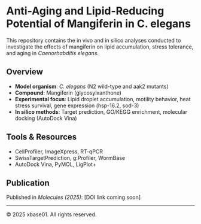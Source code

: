 # Anti-Aging and Lipid-Reducing Potential of Mangiferin in C. elegans

This repository contains the in vivo and in silico analyses conducted to investigate the effects of mangiferin on lipid accumulation, stress tolerance, and aging in *Caenorhabditis elegans*.

## Overview

- **Model organism**: *C. elegans* (N2 wild-type and aak2 mutants)  
- **Compound**: Mangiferin (glycosylxanthone)  
- **Experimental focus**: Lipid droplet accumulation, motility behavior, heat stress survival, gene expression (hsp-16.2, sod-3)  
- **In silico methods**: Target prediction, GO/KEGG enrichment, molecular docking (AutoDock Vina)

## Tools & Resources

- CellProfiler, ImageXpress, RT-qPCR  
- SwissTargetPrediction, g:Profiler, WormBase  
- AutoDock Vina, PyMOL, LigPlot+

## Publication

Published in *Molecules (2025)*: [DOI link coming soon]

---

© 2025 xbase01. All rights reserved.
